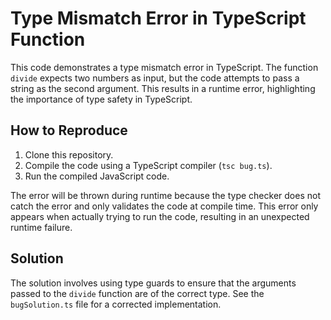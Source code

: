 # Type Mismatch Error in TypeScript Function

This code demonstrates a type mismatch error in TypeScript. The function `divide` expects two numbers as input, but the code attempts to pass a string as the second argument.  This results in a runtime error, highlighting the importance of type safety in TypeScript.

## How to Reproduce

1. Clone this repository.
2. Compile the code using a TypeScript compiler (`tsc bug.ts`).
3. Run the compiled JavaScript code.

The error will be thrown during runtime because the type checker does not catch the error and only validates the code at compile time. This error only appears when actually trying to run the code, resulting in an unexpected runtime failure. 

## Solution

The solution involves using type guards to ensure that the arguments passed to the `divide` function are of the correct type. See the `bugSolution.ts` file for a corrected implementation.